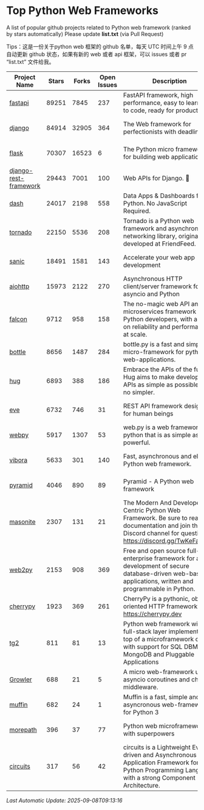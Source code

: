 # Top Python Web Frameworks
A list of popular github projects related to Python web framework (ranked by stars automatically)
Please update **list.txt** (via Pull Request)

Tips：这是一份关于python web 框架的 github 名单，每天 UTC 时间上午 9 点自动更新 github 状态，如果有新的 web 或者 api 框架，可以 issues 或者 pr “list.txt” 文件给我。

| Project Name | Stars | Forks | Open Issues | Description | Last Commit |
| ------------ | ----- | ----- | ----------- | ----------- | ----------- |
| [fastapi](https://github.com/fastapi/fastapi) | 89251 | 7845 | 237 | FastAPI framework, high performance, easy to learn, fast to code, ready for production | 2025-09-08 07:12:46 |
| [django](https://github.com/django/django) | 84914 | 32905 | 364 | The Web framework for perfectionists with deadlines. | 2025-09-05 19:56:16 |
| [flask](https://github.com/pallets/flask) | 70307 | 16523 | 6 | The Python micro framework for building web applications. | 2025-08-19 21:09:56 |
| [django-rest-framework](https://github.com/encode/django-rest-framework) | 29443 | 7001 | 100 | Web APIs for Django. 🎸 | 2025-08-21 03:35:51 |
| [dash](https://github.com/plotly/dash) | 24017 | 2198 | 558 | Data Apps & Dashboards for Python. No JavaScript Required. | 2025-09-03 14:38:23 |
| [tornado](https://github.com/tornadoweb/tornado) | 22150 | 5536 | 208 | Tornado is a Python web framework and asynchronous networking library, originally developed at FriendFeed. | 2025-08-21 14:14:13 |
| [sanic](https://github.com/sanic-org/sanic) | 18491 | 1581 | 143 |  Accelerate your web app development  | Build fast. Run fast. | 2025-03-31 21:19:26 |
| [aiohttp](https://github.com/aio-libs/aiohttp) | 15973 | 2122 | 270 | Asynchronous HTTP client/server framework for asyncio and Python | 2025-09-05 11:03:08 |
| [falcon](https://github.com/falconry/falcon) | 9712 | 958 | 158 | The no-magic web API and microservices framework for Python developers, with a focus on reliability and performance at scale. | 2025-09-06 15:43:19 |
| [bottle](https://github.com/bottlepy/bottle) | 8656 | 1487 | 284 | bottle.py is a fast and simple micro-framework for python web-applications. | 2025-06-27 10:14:03 |
| [hug](https://github.com/hugapi/hug) | 6893 | 388 | 186 | Embrace the APIs of the future. Hug aims to make developing APIs as simple as possible, but no simpler. | 2023-06-30 13:14:01 |
| [eve](https://github.com/pyeve/eve) | 6732 | 746 | 31 | REST API framework designed for human beings | 2025-08-26 14:11:54 |
| [webpy](https://github.com/webpy/webpy) | 5917 | 1307 | 53 | web.py is a web framework for python that is as simple as it is powerful.  | 2025-09-04 13:52:41 |
| [vibora](https://github.com/vibora-io/vibora) | 5633 | 301 | 140 | Fast, asynchronous and elegant Python web framework. | 2019-02-11 10:54:12 |
| [pyramid](https://github.com/Pylons/pyramid) | 4046 | 890 | 89 | Pyramid - A Python web framework | 2024-12-20 23:21:35 |
| [masonite](https://github.com/MasoniteFramework/masonite) | 2307 | 131 | 21 | The Modern And Developer Centric Python Web Framework. Be sure to read the documentation and join the Discord channel for questions: https://discord.gg/TwKeFahmPZ | 2025-03-20 20:11:49 |
| [web2py](https://github.com/web2py/web2py) | 2153 | 908 | 369 | Free and open source full-stack enterprise framework for agile development of secure database-driven web-based applications, written and programmable in Python. | 2025-09-07 03:44:20 |
| [cherrypy](https://github.com/cherrypy/cherrypy) | 1923 | 369 | 261 | CherryPy is a pythonic, object-oriented HTTP framework.      https://cherrypy.dev | 2025-08-30 13:15:08 |
| [tg2](https://github.com/TurboGears/tg2) | 811 | 81 | 13 | Python web framework with full-stack layer implemented on top of a microframework core with support for SQL DBMS, MongoDB and Pluggable Applications | 2025-02-18 22:52:59 |
| [Growler](https://github.com/pyGrowler/Growler) | 688 | 21 | 5 | A micro web-framework using asyncio coroutines and chained middleware. | 2020-03-08 07:51:41 |
| [muffin](https://github.com/klen/muffin) | 682 | 24 | 1 | Muffin is a fast, simple and asyncronous web-framework for Python 3 | 2025-07-21 10:54:32 |
| [morepath](https://github.com/morepath/morepath) | 396 | 37 | 77 | Python web microframework with superpowers | 2022-05-29 18:09:39 |
| [circuits](https://github.com/circuits/circuits) | 317 | 56 | 42 | circuits is a Lightweight Event driven and Asynchronous Application Framework for the Python Programming Language with a strong Component Architecture. | 2024-04-03 22:38:28 |

*Last Automatic Update: 2025-09-08T09:13:16*